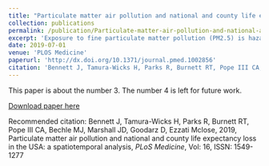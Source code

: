 ```yaml
---
title: "Particulate matter air pollution and national and county life expectancy loss in the USA: A spatiotemporal analysis"
collection: publications
permalink: /publication/Particulate-matter-air-pollution-and-national-and-county-life-expectancy-loss-in-the-USA-A-spatiotemporal-analysis
excerpt: 'Exposure to fine particulate matter pollution (PM2.5) is hazardous to health. Our aim was to directly estimate the health and longevity impacts of current PM2.5 concentrations and the benefits of reductions from 1999 to 2015, nationally and at county level, for the entire contemporary population of the contiguous United States.'
date: 2019-07-01
venue: 'PLOS Medicine'
paperurl: 'http://dx.doi.org/10.1371/journal.pmed.1002856'
citation: 'Bennett J, Tamura-Wicks H, Parks R, Burnett RT, Pope III CA, Bechle MJ, Marshall JD, Goodarz D, Ezzati Mclose, 2019, Particulate matter air pollution and national and county life expectancy loss in the USA: a spatiotemporal analysis, <i>PLoS Medicine</i>, Vol: 16, ISSN: 1549-1277'
---
```

This paper is about the number 3. The number 4 is left for future work.

[Download paper here](http://dx.doi.org/10.1371/journal.pmed.1002856)

Recommended citation: Bennett J, Tamura-Wicks H, Parks R, Burnett RT, Pope III CA, Bechle MJ, Marshall JD, Goodarz D, Ezzati Mclose, 2019, Particulate matter air pollution and national and county life expectancy loss in the USA: a spatiotemporal analysis, <i>PLoS Medicine</i>, Vol: 16, ISSN: 1549-1277
